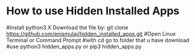 # How to use Hidden Installed Apps 


#install python3.X
Download the file by: git clone https://github.com/enismulaj/hidden_installed_apps.git
#Open Linux Terminal or Command Prompt 
#with cd go to folder that u have download
#use python3 hidden_apps.py or pip3 hidden_apps.py
